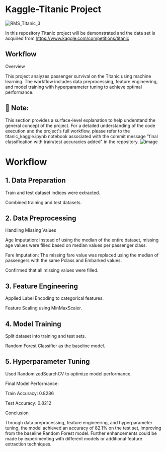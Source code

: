 ﻿# Kaggle-Titanic Project
![RMS_Titanic_3](https://github.com/user-attachments/assets/9bf4515c-2bc4-4398-ac5a-11f94ba931b6)

 In this repository Titanic project will be demonstrated and the data set is acquired from https://www.kaggle.com/competitions/titanic
 ## Workflow
 Overview

This project analyzes passenger survival on the Titanic using machine learning. The workflow includes data preprocessing, feature engineering, and model training with hyperparameter tuning to achieve optimal performance.

## 📢 Note:
This section provides a surface-level explanation to help understand the general concept of the project. For a detailed understanding of the code execution and the project's full workflow, please refer to the titanic_kaggle.ipynb notebook associated with the commit message "final classification with train/test accuracies added" in the repository.
![image](https://github.com/user-attachments/assets/31f4662f-2909-455d-a6cc-0b7b43fd3686)



# Workflow

## 1. Data Preparation

Train and test dataset indices were extracted.

Combined training and test datasets.

## 2. Data Preprocessing

Handling Missing Values

Age Imputation: Instead of using the median of the entire dataset, missing age values were filled based on median values per passenger class.

Fare Imputation: The missing fare value was replaced using the median of passengers with the same Pclass and Embarked values.

Confirmed that all missing values were filled.

## 3. Feature Engineering

Applied Label Encoding to categorical features.

Feature Scaling using MinMaxScaler.

## 4. Model Training

Split dataset into training and test sets.

Random Forest Classifier as the baseline model.

## 5. Hyperparameter Tuning

Used RandomizedSearchCV to optimize model performance.

Final Model Performance:

Train Accuracy: 0.8286

Test Accuracy: 0.8212

Conclusion

Through data preprocessing, feature engineering, and hyperparameter tuning, the model achieved an accuracy of 82.1% on the test set, improving from the baseline Random Forest model. Further enhancements could be made by experimenting with different models or additional feature extraction techniques.
 

 

